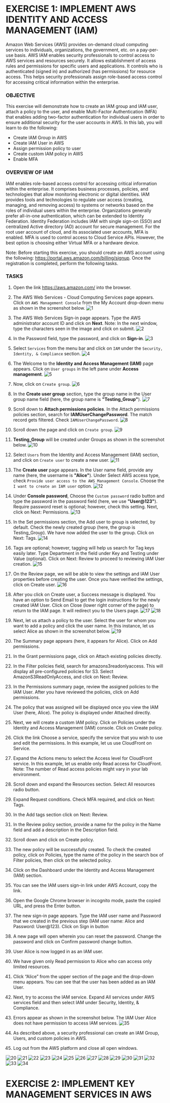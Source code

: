 # EXERCISE 1: IMPLEMENT AWS IDENTITY AND ACCESS MANAGEMENT (IAM)
Amazon Web Services (AWS) provides on-demand cloud computing services to individuals, organizations, the government, etc. on a pay-per-use basis.
AWS IAM enables security professionals to control access to AWS services and resources securely. It allows establishment of access rules and permissions for specific users and applications. It controls who is authenticated (signed in) and authorized (has permissions) for resource access. This helps security professionals assign role-based access control for accessing critical information within the enterprise.

### OBJECTIVE
This exercise will demonstrate how to create an IAM group and IAM user, attach a policy to the user, and enable Multi-Factor Authentication (MFA)
that enables adding two-factor authentication for individual users in order to ensure additional security for the user accounts in AWS.
In this lab, you will learn to do the following:
 - Create IAM Group in AWS
 - Create IAM User in AWS
 - Assign permission policy to user
 - Create custom IAM policy in AWS
 - Enable MFA

### OVERVIEW OF IAM
IAM enables role-based access control for accessing critical information within the enterprise. It comprises business processes, policies, and technologies that allow monitoring electronic or digital identities. IAM provides tools and technologies to regulate user access (creating, managing, and removing access) to systems or networks based on the roles of individual users within the enterprise. Organizations generally prefer all-in-one authentication, which can be extended to Identity Federation. Identity Federation includes IAM with single sign-on (SSO) and centralized Active directory (AD) account for secure management. For the root user account of cloud, and its associated user accounts, MFA is enabled. MFA is used to control access to Cloud Service APIs. However, the best option is choosing either Virtual MFA or a hardware device.

Note: Before starting this exercise, you should create an AWS account using the following: https://portal.aws.amazon.com/billing/signup. Once the registration is completed, perform the following tasks.

### TASKS

 1. Open the link https://aws.amazon.com/ into the browser.
 2. The AWS Web Services - Cloud Computing Services page appears. Click on `AWS Management Console` from the My Account drop-down menu as shown in the screenshot below.
    ![1](https://github.com/GTekSD/SUASS/assets/55411358/5d397059-4f1b-47c2-8b9e-388c3af2145e)
 
 3. The AWS Web Services Sign-in page appears. Type the AWS administrator account ID and click on **Next**. Note: In the next window, type the characters seen in the image and click on submit.
    ![2](https://github.com/GTekSD/SUASS/assets/55411358/1ac6e35c-f900-4378-ad78-6fce3446a440)

 4. In the Password field, type the password, and click on **Sign-in**.
    ![3](https://github.com/GTekSD/SUASS/assets/55411358/c880fdd6-e6fe-44bf-8bcb-e476b320438f)

 5. Select `Services` from the menu bar and click on `IAM` under the `Security, Identity, & Compliance` section.
    ![4](https://github.com/GTekSD/SUASS/assets/55411358/730bcd65-b8b3-4e2f-a089-5184786e15a4)

 6. The Welcome to the **Identity and Access Management (IAM)** page appears. Click on `User groups` in the left pane under **Access management**.
     ![5](https://github.com/GTekSD/SUASS/assets/55411358/04f0132d-3a40-4185-9163-a5c086305be2)

 7. Now, click on `Create group`.
     ![6](https://github.com/GTekSD/SUASS/assets/55411358/fd34a73d-314a-48ae-9b0b-8f645b01a2ec)

 8. In the **Create user group** section, type the group name in the User group name field (here, the group name is **"Testing_Group"**).
     ![7](https://github.com/GTekSD/SUASS/assets/55411358/222ed7ef-0fdd-4f3b-9a24-aa6d3bb0e66f)
     
 9. Scroll down to **Attach permissions policies**. In the Attach permissions policies section, search for **IAMUserChangePassword**. The match record gets filtered. Check `IAMUserChangePassword`.
     ![8](https://github.com/GTekSD/SUASS/assets/55411358/9fb9e635-83fe-4213-8ac0-02f14c2c3285)

 10. Scroll down the page and click on `Create group`.
     ![9](https://github.com/GTekSD/SUASS/assets/55411358/58d91b47-88b4-45b3-9bd5-a74caff1da45)

 11. **Testing_Group** will be created under Groups as shown in the screenshot below.
     ![10](https://github.com/GTekSD/SUASS/assets/55411358/17623b4f-16db-4d54-9d43-d3041330733d)

 12. Select `Users` from the Identity and Access Management (IAM) section, and click on `Create user` to create a new user.
     ![11](https://github.com/GTekSD/SUASS/assets/55411358/b55b3d17-ecc0-4fa9-aa09-d0998f266ae9)

 13. The **Create user** page appears. In the User name field, provide any name (here, the username is **"Alice"**). Under Select AWS access type, check `Provide user access to the AWS Management Console`. Choose the `I want to create an IAM user` option.
     ![12](https://github.com/GTekSD/SUASS/assets/55411358/3da013ac-0fd3-4b24-a1da-3b35e37cf2bd)

 14. Under **Console password**, Choose the `Custom password` radio button and type the password in the password field (here, we use **"User@123"**). Require password reset is optional; however, check this setting. Next, click on Next: Permissions.
     ![13](https://github.com/GTekSD/SUASS/assets/55411358/b9e35de8-ac3a-495f-ab6c-ab41c5878e14) 
 
 15. In the Set permissions section, the Add user to group is selected, by default. Check the newly created group (here, the group is Testing_Group). We have now added the user to the group. Click on Next: Tags.
     ![14](https://github.com/GTekSD/SUASS/assets/55411358/487c12d3-5730-40c1-8552-f159d76018eb) 
 
 16. Tags are optional; however, tagging will help us search for Tag keys easily later. Type Department in the field under Key and Testing under Value (optional). Click on Next: Review to proceed to reviewing IAM User creation.
     ![15](https://github.com/GTekSD/SUASS/assets/55411358/555f73f3-39d7-484d-87d9-0f4b847edd24)

 17. On the Review page, we will be able to view the settings and IAM User properties before creating the user. Once you have verified the settings, click on Create user.
     ![16](https://github.com/GTekSD/SUASS/assets/55411358/d29c0023-80b6-4a1d-851b-c6b7a6a1d924)

 18. After you click on Create user, a Success message is displayed. You have an option to Send Email to get the login instructions for the newly created IAM User. Click on Close (lower right corner of the page) to return to the IAM page. It will redirect you to the Users page.
     ![17](https://github.com/GTekSD/SUASS/assets/55411358/4c0af24c-7584-4fbf-b08a-51f250dbb31d)
     ![18](https://github.com/GTekSD/SUASS/assets/55411358/24cbd794-3464-43ef-b7d6-cee7d771568c)

 19. Next, let us attach a policy to the user. Select the user for whom you want to add a policy and click the user name. In this instance, let us select Alice as shown in the screenshot below.
     ![19](https://github.com/GTekSD/SUASS/assets/55411358/be88b8cf-ddf6-4b5a-873c-2019a220cb9e)


 23. The Summary page appears (here, it appears for Alice). Click on Add permissions.
     
 24. In the Grant permissions page, click on Attach existing policies directly.
 25. In the Filter policies field, search for amazons3readonlyaccess. This will display all pre-configured policies for S3. Select AmazonS3ReadOnlyAccess, and click on Next: Review.
 26. In the Permissions summary page, review the assigned policies to the IAM User. After you have reviewed the policies, click on Add permissions.
 27. The policy that was assigned will be displayed once you view the IAM User (here, Alice). The policy is displayed under Attached directly.
 28. Next, we will create a custom IAM policy. Click on Policies under the Identity and Access Management (IAM) console. Click on Create policy.
 29. Click the link Choose a service, specify the service that you wish to use and edit the permissions. In this example, let us use CloudFront on Service.
 30. Expand the Actions menu to select the Access level for CloudFront service. In this example, let us enable only Read access for CloudFront. Note: The number of Read access policies might vary in your lab environment.
 31. Scroll down and expand the Resources section. Select All resources radio button.
 49. Expand Request conditions. Check MFA required, and click on Next: Tags.
 50. In the Add tags section click on Next: Review.
 51. In the Review policy section, provide a name for the policy in the Name field and add a description in the Description field.
 52. Scroll down and click on Create policy.
 53. The new policy will be successfully created. To check the created policy, click on Policies, type the name of the policy in the search box of Filter policies, then click on the selected policy.
 54. Click on the Dashboard under the Identity and Access Management (IAM) section.
 55. You can see the IAM users sign-in link under AWS Account, copy the link.
 56. Open the Google Chrome browser in incognito mode, paste the copied URL, and press the Enter button.
 57. The new sign-in page appears. Type the IAM user name and Password that we created in the previous step (IAM user name: Alice and Password: User@123). Click on Sign in button
 58. A new page will open wherein you can reset the password. Change the password and click on Confirm password change button.
 59. User Alice is now logged in as an IAM user.
 60. We have given only Read permission to Alice who can access only limited resources.
 61. Click “Alice” from the upper section of the page and the drop-down menu appears. You can see that the user has been added as an IAM User.
 62. Next, try to access the IAM service. Expand All services under AWS services field and then select IAM under Security, Identity, & Compliance.
 63. Errors appear as shown in the screenshot below. The IAM User Alice does not have permission to access IAM services.
     ![35](https://github.com/GTekSD/SUASS/assets/55411358/7327c2d8-bfdc-4430-9510-b471121e4e38)

 65. As described above, a security professional can create an IAM Group, Users, and custom policies in AWS.
 66. Log out from the AWS platform and close all open windows.

![20](https://github.com/GTekSD/SUASS/assets/55411358/1e13bc2f-69df-4b03-be25-a8d4689005a6)
![21](https://github.com/GTekSD/SUASS/assets/55411358/f89bc8ef-5f3a-4e3c-8b3a-e5400cce0be7)
![22](https://github.com/GTekSD/SUASS/assets/55411358/71c09380-9de3-44ad-91b7-be215deae803)
![23](https://github.com/GTekSD/SUASS/assets/55411358/c7abee69-9317-4f6a-a60e-31986c4050b3)
![24](https://github.com/GTekSD/SUASS/assets/55411358/e17f5d94-a2eb-4b45-ad10-bdcb52335a93)
![25](https://github.com/GTekSD/SUASS/assets/55411358/d46bc3a9-8873-4f3a-ace5-6577d8a736ee)
![26](https://github.com/GTekSD/SUASS/assets/55411358/6cea0dc8-eb2b-4a45-bbd2-8ec02ca95e3d)
![27](https://github.com/GTekSD/SUASS/assets/55411358/d3f36dd1-40c2-4311-a7f2-ef15904e8bfb)
![28](https://github.com/GTekSD/SUASS/assets/55411358/ab215dbf-231e-449c-8408-7ae04c5f89ef)
![29](https://github.com/GTekSD/SUASS/assets/55411358/6d9d3d4f-54b5-4b1f-b5e6-39487ae20ef5)
![30](https://github.com/GTekSD/SUASS/assets/55411358/845f3bd1-1b05-4cc9-a609-9c94e88ad0fc)
![31](https://github.com/GTekSD/SUASS/assets/55411358/5000324a-cb92-450c-8ce0-f4054c113bd0)
![32](https://github.com/GTekSD/SUASS/assets/55411358/b35be8c1-91a8-422c-977c-a987a465ccc7)
![33](https://github.com/GTekSD/SUASS/assets/55411358/2885a706-4b2d-4bb8-b77e-9847afd410f3)
![34](https://github.com/GTekSD/SUASS/assets/55411358/f08d8c82-0642-4fef-8c08-804f5b128518)


# EXERCISE 2: IMPLEMENT KEY MANAGEMENT SERVICES IN AWS
